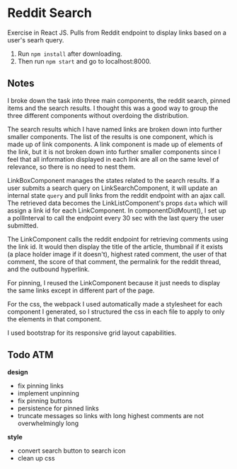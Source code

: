 # Reddit Search

Exercise in React JS. Pulls from Reddit endpoint to display links based on a user's searh query.

1. Run `npm install` after downloading.
2. Then run `npm start` and go to localhost:8000.

## Notes
I broke down the task into three main components, the reddit search, pinned items and the search results. I thought this was a good way to group the three different components without overdoing the distribution.

The search results which I have named links are broken down into further smaller components. The list of the results is one component, which is made up of link components. A link component is made up of elements of the link, but it is not broken down into further smaller components since I feel that all information displayed in each link are all on the same level of relevance, so there is no need to nest them.

LinkBoxComponent manages the states related to the search results. If a user submits a search query on LinkSearchComponent, it will update an internal state `query` and pull links from the reddit endpoint with an ajax call. The retrieved data becomes the LinkListComponent's props `data` which will assign a link id for each LinkComponent. In componentDidMount(), I set up a pollInterval to call the endpoint every 30 sec with the last query the user submitted. 

The LinkComponent calls the reddit endpoint for retrieving comments using the link id. It would then display the title of the article, thumbnail if it exists (a place holder image if it doesn't), highest rated comment, the user of that comment, the score of that comment, the permalink for the reddit thread, and the outbound hyperlink.

For pinning, I reused the LinkComponent because it just needs to display the same links except in different part of the page.

For the css, the webpack I used automatically made a stylesheet for each component I generated, so I structured the css in each file to apply to only the elements in that component.

I used bootstrap for its responsive grid layout capabilities.


## Todo ATM
__design__
- fix pinning links
- implement unpinning
- fix pinning buttons
- persistence for pinned links
- truncate messages so links with long highest comments are not overwhelmingly long

__style__
- convert search button to search icon
- clean up css


